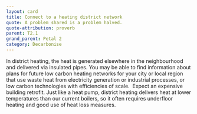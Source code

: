 ```yaml
---
layout: card
title: Connect to a heating district network
quote: A problem shared is a problem halved.
quote-attribution: proverb
parent: T2.1
grand_parent: Petal 2
category: Decarbonise
---
```


<p>In district heating, the heat is generated elsewhere in the neighbourhood and delivered via insulated pipes. You may be able to find information about plans for future low carbon heating networks for your city or local region that use waste heat from electricity generation or industrial processes, or low carbon technologies with efficiencies of scale.  Expect an expensive building retrofit. Just like a heat pump, district heating delivers heat at lower temperatures than our current boilers, so it often requires underfloor heating and good use of heat loss measures. </p> 

